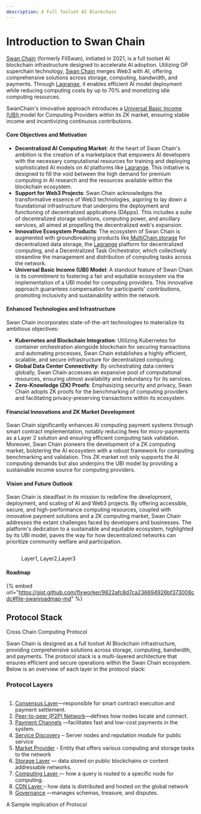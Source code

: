 ```yaml
---
description: A Full Toolset AI Blockchain
---
```


# Introduction to Swan Chain

[Swan Chain](https://www.swanchain.io) (formerly FilSwan), initiated in 2021, is a full toolset AI blockchain infrastructure designed to accelerate AI adoption. Utilizing OP superchain technology, [Swan Chain](https://www.swanchain.io/) merges Web3 with AI, offering comprehensive solutions across storage, computing, bandwidth, and payments. Through [Lagrange](https://lagrange.computer/), it enables efficient AI model deployment while reducing computing costs by up to 70% and monetizing idle computing resources.

SwanChain's innovative approach introduces a [Universal Basic Income (UBI) ](token/swan-universal-basic-income-ubi.md)model for Computing Providers within its ZK market, ensuring stable income and incentivizing continuous contributions.

#### Core Objectives and Motivation

* **Decentralized AI Computing Market**: At the heart of Swan Chain's ambition is the creation of a marketplace that empowers AI developers with the necessary computational resources for training and deploying sophisticated AI models on AI platforms like [Lagrange](https://lagrange.computer/). This initiative is designed to fill the void between the high demand for premium computing in AI research and the resources available within the blockchain ecosystem.
* **Support for Web3 Projects**: Swan Chain acknowledges the transformative essence of Web3 technologies, aspiring to lay down a foundational infrastructure that underpins the deployment and functioning of decentralized applications (DApps). This includes a suite of decentralized storage solutions, computing power, and ancillary services, all aimed at propelling the decentralized web's expansion.
* **Innovative Ecosystem Products**: The ecosystem of Swan Chain is augmented with groundbreaking products like[ MultiChain.storage](https://www.multichain.storage) for decentralized data storage, the [Lagrange](https://lagrange.computer/) platform for decentralized computing, and a Decentralized Task Orchestrator, which collectively streamline the management and distribution of computing tasks across the network.
* **Universal Basic Income (UBI) Model**: A standout feature of Swan Chain is its commitment to fostering a fair and equitable ecosystem via the implementation of a UBI model for computing providers. This innovative approach guarantees compensation for participants' contributions, promoting inclusivity and sustainability within the network.

#### Enhanced Technologies and Infrastructure

Swan Chain incorporates state-of-the-art technologies to materialize its ambitious objectives:

* **Kubernetes and Blockchain Integration**: Utilizing Kubernetes for container orchestration alongside blockchain for securing transactions and automating processes, Swan Chain establishes a highly efficient, scalable, and secure infrastructure for decentralized computing.
* **Global Data Center Connectivity**: By orchestrating data centers globally, Swan Chain accesses an expansive pool of computational resources, ensuring utmost availability and redundancy for its services.
* **Zero-Knowledge (ZK) Proofs**: Emphasizing security and privacy, Swan Chain adopts ZK proofs for the benchmarking of computing providers and facilitating privacy-preserving transactions within its ecosystem.

#### Financial Innovations and ZK Market Development

Swan Chain significantly enhances AI computing payment systems through smart contract implementation, notably reducing fees for micro-payments as a Layer 2 solution and ensuring efficient computing task validation. Moreover, Swan Chain pioneers the development of a ZK computing market, bolstering the AI ecosystem with a robust framework for computing benchmarking and validation. This ZK market not only supports the AI computing demands but also underpins the UBI model by providing a sustainable income source for computing providers.

#### Vision and Future Outlook

Swan Chain is steadfast in its mission to redefine the development, deployment, and scaling of AI and Web3 projects. By offering accessible, secure, and high-performance computing resources, coupled with innovative payment solutions and a ZK computing market, Swan Chain addresses the extant challenges faced by developers and businesses. The platform's dedication to a sustainable and equitable ecosystem, highlighted by its UBI model, paves the way for how decentralized networks can prioritize community welfare and participation.

<figure><img src="../.gitbook/assets/image (9).png" alt=""><figcaption><p>Layer1, Layer2,Layer3</p></figcaption></figure>

#### Roadmap

{% embed url="https://gist.github.com/flyworker/9822afc8d7ca236694926bf373008cdc#file-swanroadmap-md" %}

## Protocol Stack

Cross Chain Computing Protocol

Swan Chain is designed as a full toolset AI Blockchain infrastructure, providing comprehensive solutions across storage, computing, bandwidth, and payments. The protocol stack is a multi-layered architecture that ensures efficient and secure operations within the Swan Chain ecosystem. Below is an overview of each layer in the protocol stack:

### Protocol Layers <a href="#protocol-layers" id="protocol-layers"></a>

<figure><img src="https://docs.swanchain.io/~gitbook/image?url=https%3A%2F%2F3478205236-files.gitbook.io%2F%7E%2Ffiles%2Fv0%2Fb%2Fgitbook-x-prod.appspot.com%2Fo%2Fspaces%252FcvUWH8GhRCqvKwuN0BGF%252Fuploads%252Fium2XF6W9oavSZkh3Ze7%252Fimage.png%3Falt%3Dmedia%26token%3Db5526658-f740-432a-8c5f-27ef458328a7&#x26;width=768&#x26;dpr=4&#x26;quality=100&#x26;sign=c0b8a498&#x26;sv=1" alt=""><figcaption></figcaption></figure>

1. [Consensus Layer](https://docs.swanchain.io/core-concepts/protocol-stack/cross-chain-contracts)—responsible for smart contract execution and payment settlement.
2. [Peer-to-peer (P2P) Network](https://docs.swanchain.io/core-concepts/protocol-stack/peer-to-peer-p2p-network)—defines how nodes locate and connect.
3. [Payment Channels](https://docs.swanchain.io/core-concepts/protocol-stack/payment-channels) —facilitates fast and low-cost payments in the system.
4. [Service Discovery](https://docs.swanchain.io/core-concepts/protocol-stack/service-discovery) – Server nodes and reputation module for public service
5. [Market Provider](https://docs.swanchain.io/core-concepts/protocol-stack/market-provider) - Entity that offers various computing and storage tasks to the network
6. [Storage Layer](https://docs.swanchain.io/core-concepts/protocol-stack/storage-layer) — data stored on public blockchains or content addressable networks.
7. [Computing Layer ](https://docs.swanchain.io/core-concepts/protocol-stack/computing-layer)— how a query is routed to a specific node for computing.
8. [CDN Layer ](https://docs.swanchain.io/core-concepts/protocol-stack/cdn-layer)– how data is distributed and hosted on the global network
9. [Governance](https://docs.swanchain.io/core-concepts/protocol-stack/token/governance) —manages schemas, treasure, and disputes.

A Sample implication of Protocol

<figure><img src="https://docs.swanchain.io/~gitbook/image?url=https%3A%2F%2Fcontent.gitbook.com%2Fcontent%2FcvUWH8GhRCqvKwuN0BGF%2Fblobs%2FRsqtyApwksWlUQOPFbhe%2Fimage.png&#x26;width=768&#x26;dpr=4&#x26;quality=100&#x26;sign=913d832f&#x26;sv=1" alt=""><figcaption></figcaption></figure>
